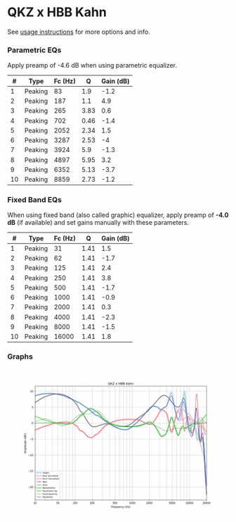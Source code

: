 # QKZ x HBB Kahn
See [usage instructions](https://github.com/jaakkopasanen/AutoEq#usage) for more options and info.

### Parametric EQs
Apply preamp of -4.6 dB when using parametric equalizer.

|   # | Type    |   Fc (Hz) |    Q |   Gain (dB) |
|-----|---------|-----------|------|-------------|
|   1 | Peaking |        83 | 1.9  |        -1.2 |
|   2 | Peaking |       187 | 1.1  |         4.9 |
|   3 | Peaking |       265 | 3.83 |         0.6 |
|   4 | Peaking |       702 | 0.46 |        -1.4 |
|   5 | Peaking |      2052 | 2.34 |         1.5 |
|   6 | Peaking |      3287 | 2.53 |        -4   |
|   7 | Peaking |      3924 | 5.9  |        -1.3 |
|   8 | Peaking |      4897 | 5.95 |         3.2 |
|   9 | Peaking |      6352 | 5.13 |        -3.7 |
|  10 | Peaking |      8859 | 2.73 |        -1.2 |

### Fixed Band EQs
When using fixed band (also called graphic) equalizer, apply preamp of **-4.0 dB** (if available) and set gains manually with these parameters.

|   # | Type    |   Fc (Hz) |    Q |   Gain (dB) |
|-----|---------|-----------|------|-------------|
|   1 | Peaking |        31 | 1.41 |         1.5 |
|   2 | Peaking |        62 | 1.41 |        -1.7 |
|   3 | Peaking |       125 | 1.41 |         2.4 |
|   4 | Peaking |       250 | 1.41 |         3.8 |
|   5 | Peaking |       500 | 1.41 |        -1.7 |
|   6 | Peaking |      1000 | 1.41 |        -0.9 |
|   7 | Peaking |      2000 | 1.41 |         0.3 |
|   8 | Peaking |      4000 | 1.41 |        -2.3 |
|   9 | Peaking |      8000 | 1.41 |        -1.5 |
|  10 | Peaking |     16000 | 1.41 |         1.8 |

### Graphs
![](./QKZ%20x%20HBB%20Kahn.png)

